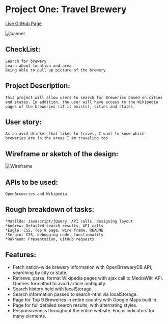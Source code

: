 # Project One: Travel Brewery

[Live GitHub Page](https://matildabrantley.github.io/project-one/)

![banner](components/breweryReadme.gif)

## CheckList:  
```
Search for brewery
Learn about location and area
Being able to pull up picture of the brewery
```
## Project Description:
```
This project will allow users to search for Breweries based on cities and states. In addition, the user will have access to the Wikipedia pages of the breweries (if it exists), cities and states.
```
## User story: 
```
As an avid drinker that likes to travel, I want to know which breweries are in the areas I am traveling too
```
## Wireframe or sketch of the design:
![Wireframe](components/wireframe.PNG)
## APIs to be used:
```
OpenBreweries and Wikipedia
```
## Rough breakdown of tasks:
```
*Matilda: Javascript/jQuery, API calls, designing layout
*Andrew: Detailed search results, API calls
*Eagle: CSS, Top 9 page, wire frame, README
*Sergio: CSS, debugging code, functionality
*Rakheem: Presentation, GitHub requests
```
## Features:
* Fetch nation-wide brewery information with OpenBrreweryDB API, searching by city or state.
* Retireve, parse, format Wikipedia pages with ajax call to MediaWiki API. Queries formatted to avoid article ambiguity.
* Search history held with localStorage.
* Search information passed to search-html via localStorage.
* Page for Top 9 Breweries in entire country with Google Maps built in.
* Page for full detailed search results, with alternating styles.
* Responsiveness throughout the entire website. Focus indicators for many elements.

